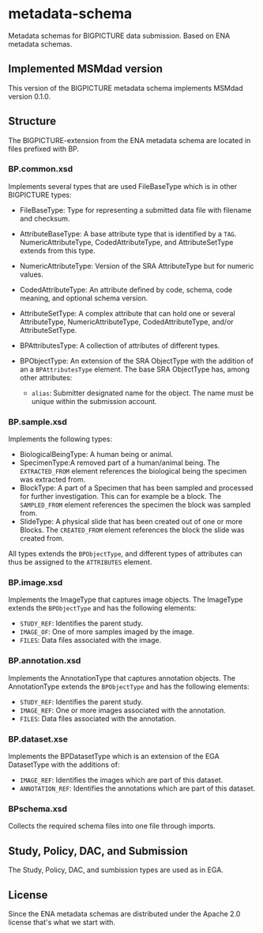 # metadata-schema

Metadata schemas for BIGPICTURE data submission. Based on ENA metadata schemas.

## Implemented MSMdad version

This version of the BIGPICTURE metadata schema implements MSMdad version 0.1.0.

## Structure

The BIGPICTURE-extension from the ENA metadata schema are located in files prefixed with BP.


### BP.common.xsd
Implements several types that are used FileBaseType which is in other BIGPICTURE types:

- FileBaseType: Type for representing a submitted data file with filename and checksum.
- AttributeBaseType: A base attribute type that is identified by a `TAG`. NumericAttributeType, CodedAttributeType, and AttributeSetType extends from this type.
- NumericAttributeType: Version of the SRA AttributeType but for numeric values.
- CodedAttributeType: An attribute defined by code, schema, code meaning, and optional schema version.
- AttributeSetType: A complex attribute that can hold one or several AttributeType, NumericAttributeType, CodedAttributeType, and/or AttributeSetType.
- BPAttributesType: A collection of attributes of different types.
- BPObjectType: An extension of the SRA ObjectType with the addition of an a `BPAttributesType` element. The base SRA ObjectType has, among other attributes:

    - `alias`: Submitter designated name for the object. The name must be unique within the submission account.


### BP.sample.xsd
Implements the following types:

- BiologicalBeingType: A human being or animal.
- SpecimenType:A removed part of a human/animal being. The `EXTRACTED_FROM` element references the biological being the specimen was extracted from.
- BlockType: A part of a Specimen that has been sampled and processed for further investigation. This can for example be a block. The `SAMPLED_FROM` element references the specimen the block was sampled from.
- SlideType: A physical slide that has been created out of one or more Blocks. The `CREATED_FROM` element references the block the slide was created from.

All types extends the `BPObjectType`, and different types of attributes can thus be assigned to the `ATTRIBUTES` element.

### BP.image.xsd
Implements the ImageType that captures image objects. The ImageType extends the `BPObjectType` and has the following elements:

- `STUDY_REF`: Identifies the parent study.
- `IMAGE_OF`: One of more samples imaged by the image.
- `FILES`: Data files associated with the image.

### BP.annotation.xsd
Implements the AnnotationType that captures annotation objects. The AnnotationType extends the `BPObjectType` and has the following elements:

- `STUDY_REF`: Identifies the parent study.
- `IMAGE_REF`: One or more images associated with the annotation.
- `FILES`: Data files associated with the annotation.

### BP.dataset.xse
Implements the BPDatasetType which is an extension of the EGA DatasetType with the additions of:
- `IMAGE_REF`: Identifies the images which are part of this dataset.
- `ANNOTATION_REF`: Identifies the annotations which are part of this dataset.


### BPschema.xsd
Collects the required schema files into one file through imports.

## Study, Policy, DAC, and Submission
The Study, Policy, DAC, and sumbission types are used as in EGA.

## License

Since the ENA metadata schemas are distributed under the Apache 2.0 license that's what we start with.

